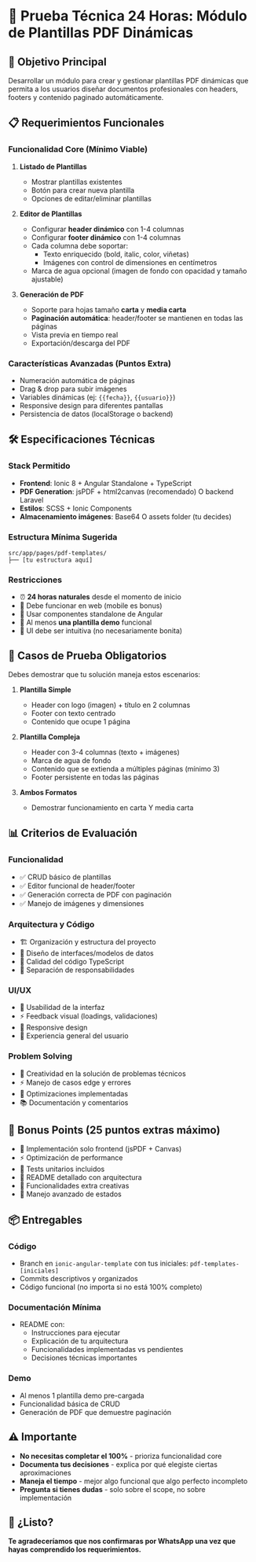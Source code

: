 # 📄 Prueba Técnica 24 Horas: Módulo de Plantillas PDF Dinámicas

## 🎯 **Objetivo Principal**
Desarrollar un módulo para crear y gestionar plantillas PDF dinámicas que permita a los usuarios diseñar documentos profesionales con headers, footers y contenido paginado automáticamente.

## 📋 **Requerimientos Funcionales**

### **Funcionalidad Core (Mínimo Viable)**
1. **Listado de Plantillas**
   - Mostrar plantillas existentes
   - Botón para crear nueva plantilla
   - Opciones de editar/eliminar plantillas

2. **Editor de Plantillas**
   - Configurar **header dinámico** con 1-4 columnas
   - Configurar **footer dinámico** con 1-4 columnas
   - Cada columna debe soportar:
     - Texto enriquecido (bold, italic, color, viñetas)
     - Imágenes con control de dimensiones en centímetros
   - Marca de agua opcional (imagen de fondo con opacidad y tamaño ajustable)

3. **Generación de PDF**
   - Soporte para hojas tamaño **carta** y **media carta**
   - **Paginación automática**: header/footer se mantienen en todas las páginas
   - Vista previa en tiempo real
   - Exportación/descarga del PDF

### **Características Avanzadas (Puntos Extra)**
- Numeración automática de páginas
- Drag & drop para subir imágenes
- Variables dinámicas (ej: `{{fecha}}`, `{{usuario}}`)
- Responsive design para diferentes pantallas
- Persistencia de datos (localStorage o backend)

## 🛠️ **Especificaciones Técnicas**

### **Stack Permitido**
- **Frontend**: Ionic 8 + Angular Standalone + TypeScript
- **PDF Generation**: jsPDF + html2canvas (recomendado) O backend Laravel
- **Estilos**: SCSS + Ionic Components
- **Almacenamiento imágenes**: Base64 O assets folder (tu decides)

### **Estructura Mínima Sugerida**
```
src/app/pages/pdf-templates/
├── [tu estructura aquí]
```

### **Restricciones**
- ⏰ **24 horas naturales** desde el momento de inicio
- 📱 Debe funcionar en web (mobile es bonus)
- 🔧 Usar componentes standalone de Angular
- 📄 Al menos **una plantilla demo** funcional
- 🎨 UI debe ser intuitiva (no necesariamente bonita)

## 🧪 **Casos de Prueba Obligatorios**

Debes demostrar que tu solución maneja estos escenarios:

1. **Plantilla Simple**
   - Header con logo (imagen) + título en 2 columnas
   - Footer con texto centrado
   - Contenido que ocupe 1 página

2. **Plantilla Compleja**
   - Header con 3-4 columnas (texto + imágenes)
   - Marca de agua de fondo
   - Contenido que se extienda a múltiples páginas (mínimo 3)
   - Footer persistente en todas las páginas

3. **Ambos Formatos**
   - Demostrar funcionamiento en carta Y media carta

## 📊 **Criterios de Evaluación**

### **Funcionalidad**
- ✅ CRUD básico de plantillas
- ✅ Editor funcional de header/footer
- ✅ Generación correcta de PDF con paginación
- ✅ Manejo de imágenes y dimensiones

### **Arquitectura y Código**
- 🏗️ Organización y estructura del proyecto
- 🔧 Diseño de interfaces/modelos de datos
- 📝 Calidad del código TypeScript
- 🎯 Separación de responsabilidades

### **UI/UX**
- 👀 Usabilidad de la interfaz
- ⚡ Feedback visual (loadings, validaciones)
- 📱 Responsive design
- 🎨 Experiencia general del usuario

### **Problem Solving**
- 🧠 Creatividad en la solución de problemas técnicos
- ⚡ Manejo de casos edge y errores
- 🚀 Optimizaciones implementadas
- 📚 Documentación y comentarios

## 🎁 **Bonus Points (25 puntos extras máximo)**
- 🌟 Implementación solo frontend (jsPDF + Canvas)
- ⚡ Optimización de performance
- 🧪 Tests unitarios incluidos
- 📖 README detallado con arquitectura
- 🎨 Funcionalidades extra creativas
- 🔄 Manejo avanzado de estados

## 📦 **Entregables**

### **Código**
- Branch en `ionic-angular-template` con tus iniciales: `pdf-templates-[iniciales]`
- Commits descriptivos y organizados
- Código funcional (no importa si no está 100% completo)

### **Documentación Mínima**
- README con:
  - Instrucciones para ejecutar
  - Explicación de tu arquitectura
  - Funcionalidades implementadas vs pendientes
  - Decisiones técnicas importantes

### **Demo**
- Al menos 1 plantilla demo pre-cargada
- Funcionalidad básica de CRUD
- Generación de PDF que demuestre paginación

## ⚠️ **Importante**

- **No necesitas completar el 100%** - prioriza funcionalidad core
- **Documenta tus decisiones** - explica por qué elegiste ciertas aproximaciones
- **Maneja el tiempo** - mejor algo funcional que algo perfecto incompleto
- **Pregunta si tienes dudas** - solo sobre el scope, no sobre implementación

## 🚀 **¿Listo?**

**Te agradeceríamos que nos confirmaras por WhatsApp una vez que hayas comprendido los requerimientos.**
